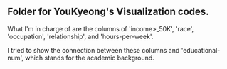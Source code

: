 ## Folder for YouKyeong's Visualization codes.

What I'm in charge of are the columns of 'income>_50K', 'race', 'occupation', 'relationship', and 'hours-per-week'.

I tried to show the connection between these columns and 'educational-num', which stands for the academic background.
